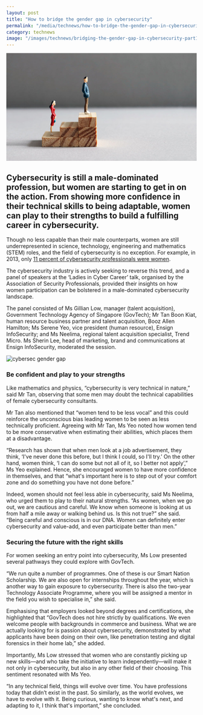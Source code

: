 ```yaml
---
layout: post
title: "How to bridge the gender gap in cybersecurity"
permalink: "/media/technews/how-to-bridge-the-gender-gap-in-cybersecurity"
category: technews
image: "/images/technews/bridging-the-gender-gap-in-cybersecurity-part1.png"
---
```


![cybersec gender gap](/images/technews/bridging-the-gender-gap-in-cybersecurity-part1.png)

Cybersecurity is still a male-dominated profession, but women are starting to get in on the action. From showing more confidence in their technical skills to being adaptable, women can play to their strengths to build a fulfilling career in cybersecurity. 
---

Though no less capable than their male counterparts, women are still underrepresented in science, technology, engineering and mathematics (STEM) roles, and the field of cybersecurity is no exception. For example, in 2013, only [11 percent of cybersecurity professionals were women](https://iamcybersafe.org/women_in_cybersecurity/).

The cybersecurity industry is actively seeking to reverse this trend, and a panel of speakers at the ‘Ladies in Cyber Career’ talk, organised by the Association of Security Professionals, provided their insights on how women participation can be bolstered in a male-dominated cybersecurity landscape.

The panel consisted of Ms Gillian Low, manager (talent acquisition), Government Technology Agency of Singapore (GovTech); Mr Tan Boon Kiat, human resource business partner and talent acquisition, Booz Allen Hamilton; Ms Serene Yeo, vice president (human resource), Ensign InfoSecurity; and Ms Neelima, regional talent acquisition specialist, Trend Micro. Ms Sherin Lee, head of marketing, brand and communications at Ensign InfoSecurity, moderated the session. 

![cybersec gender gap](/images/technews/bridging-the-gender-gap-in-cybersecurity-part2.png)

### **Be confident and play to your strengths**

Like mathematics and physics, “cybersecurity is very technical in nature,” said Mr Tan, observing that some men may doubt the technical capabilities of female cybersecurity consultants.

Mr Tan also mentioned that “women tend to be less vocal” and this could reinforce the unconscious bias leading women to be seen as less technically proficient. Agreeing with Mr Tan, Ms Yeo noted how women tend to be more conservative when estimating their abilities, which places them at a disadvantage.

“Research has shown that when men look at a job advertisement, they think, ‘I've never done this before, but I think I could, so I'll try.’ On the other hand, women think, ‘I can do some but not all of it, so I better not apply’,” Ms Yeo explained. Hence, she encouraged women to have more confidence in themselves, and that “what's important here is to step out of your comfort zone and do something you have not done before.”

Indeed, women should not feel less able in cybersecurity, said Ms Neelima, who urged them to play to their natural strengths. “As women, when we go out, we are cautious and careful. We know when someone is looking at us from half a mile away or walking behind us. Is this not true?” she said. “Being careful and conscious is in our DNA. Women can definitely enter cybersecurity and value-add, and even participate better than men.”

### **Securing the future with the right skills**

For women seeking an entry point into cybersecurity, Ms Low presented several pathways they could explore with GovTech. 

“We run quite a number of programmes. One of these is our Smart Nation Scholarship. We are also open for internships throughout the year, which is another way to gain exposure to cybersecurity. There is also the two-year Technology Associate Programme, where you will be assigned a mentor in the field you wish to specialise in,” she said. 

Emphasising that employers looked beyond degrees and certifications, she highlighted that “GovTech does not hire strictly by qualifications. We even welcome people with backgrounds in commerce and business. What we are actually looking for is passion about cybersecurity, demonstrated by what applicants have been doing on their own, like penetration testing and digital forensics in their home lab,” she added.

Importantly, Ms Low stressed that women who are constantly picking up new skills—and who take the initiative to learn independently—will make it not only in cybersecurity, but also in any other field of their choosing. This sentiment resonated with Ms Yeo.

“In any technical field, things will evolve over time. You have professions today that didn’t exist in the past. So similarly, as the world evolves, we have to evolve with it. Being curious, wanting to know what's next, and adapting to it, I think that's important,” she concluded.
